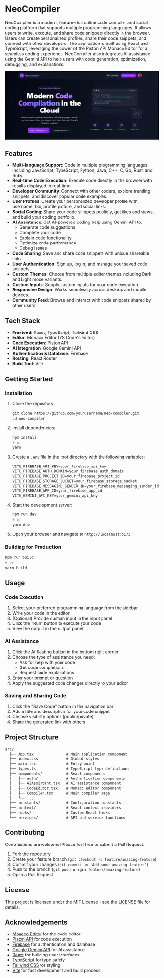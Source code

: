 # NeoCompiler

NeoCompiler is a modern, feature-rich online code compiler and social coding platform that supports multiple programming languages. It allows users to write, execute, and share code snippets directly in the browser. Users can create personalized profiles, share their code snippets, and connect with other developers. The application is built using React and TypeScript, leveraging the power of the Piston API Monaco Editor for a seamless coding experience. NeoCompiler also integrates AI assistance using the Gemini API to help users with code generation, optimization, debugging, and explanations.

![Neo Compiler](public/neocompiler.webp)

## Features

- **Multi-language Support**: Code in multiple programming languages including JavaScript, TypeScript, Python, Java, C++, C, Go, Rust, and Ruby.
- **Real-time Code Execution**: Execute code directly in the browser with results displayed in real-time.
- **Developer Community**: Connect with other coders, explore trending snippets, and discover popular code examples.
- **User Profiles**: Create your personalized developer profile with username, bio, profile picture, and social links.
- **Social Coding**: Share your code snippets publicly, get likes and views, and build your coding portfolio.
- **AI Assistance**: Get AI-powered coding help using Gemini API to:
  - Generate code suggestions
  - Complete your code
  - Explain code functionality
  - Optimize code performance
  - Debug issues
- **Code Sharing**: Save and share code snippets with unique shareable links.
- **User Authentication**: Sign up, log in, and manage your saved code snippets.
- **Custom Themes**: Choose from multiple editor themes including Dark and Light mode variants.
- **Custom Inputs**: Supply custom inputs for your code execution.
- **Responsive Design**: Works seamlessly across desktop and mobile devices.
- **Community Feed**: Browse and interact with code snippets shared by other users.

## Tech Stack

- **Frontend**: React, TypeScript, Tailwind CSS
- **Editor**: Monaco Editor (VS Code's editor)
- **Code Execution**: Piston API
- **AI Integration**: Google Gemini API
- **Authentication & Database**: Firebase
- **Routing**: React Router
- **Build Tool**: Vite

## Getting Started

### Installation

1. Clone the repository:
   ```bash
   git clone https://github.com/yourusername/neo-compiler.git
   cd neo-compiler
   ```

2. Install dependencies:
   ```bash
   npm install
   # or
   yarn
   ```

3. Create a `.env` file in the root directory with the following variables:
   ```
   VITE_FIREBASE_API_KEY=your_firebase_api_key
   VITE_FIREBASE_AUTH_DOMAIN=your_firebase_auth_domain
   VITE_FIREBASE_PROJECT_ID=your_firebase_project_id
   VITE_FIREBASE_STORAGE_BUCKET=your_firebase_storage_bucket
   VITE_FIREBASE_MESSAGING_SENDER_ID=your_firebase_messaging_sender_id
   VITE_FIREBASE_APP_ID=your_firebase_app_id
   VITE_GEMINI_API_KEY=your_gemini_api_key
   ```

4. Start the development server:
   ```bash
   npm run dev
   # or
   yarn dev
   ```

5. Open your browser and navigate to `http://localhost:5173`

### Building for Production

```bash
npm run build
# or
yarn build
```

## Usage

### Code Execution

1. Select your preferred programming language from the sidebar
2. Write your code in the editor
3. (Optional) Provide custom input in the input panel
4. Click the "Run" button to execute your code
5. View the output in the output panel

### AI Assistance

1. Click the AI floating button in the bottom right corner
2. Choose the type of assistance you need:
   - Ask for help with your code
   - Get code completions
   - Request code explanations
3. Enter your prompt or question
4. Apply the suggested code changes directly to your editor

### Saving and Sharing Code

1. Click the "Save Code" button in the navigation bar
2. Add a title and description for your code snippet
3. Choose visibility options (public/private)
4. Share the generated link with others

## Project Structure

```
src/
  ├── App.tsx               # Main application component
  ├── index.css             # Global styles
  ├── main.tsx              # Entry point
  ├── types.ts              # TypeScript type definitions
  ├── components/           # React components
  │   ├── auth/             # Authentication components
  │   ├── AIAssistant.tsx   # AI assistance component
  │   ├── CodeEditor.tsx    # Monaco editor component
  │   ├── Compiler.tsx      # Main compiler page
  │   └── ...
  ├── constants/            # Configuration constants
  ├── context/              # React context providers
  ├── hooks/                # Custom React hooks
  └── services/             # API and service functions
```

## Contributing

Contributions are welcome! Please feel free to submit a Pull Request.

1. Fork the repository
2. Create your feature branch (`git checkout -b feature/amazing-feature`)
3. Commit your changes (`git commit -m 'Add some amazing feature'`)
4. Push to the branch (`git push origin feature/amazing-feature`)
5. Open a Pull Request

## License

This project is licensed under the MIT License - see the [LICENSE](LICENSE) file for details.

## Acknowledgements

- [Monaco Editor](https://microsoft.github.io/monaco-editor/) for the code editor
- [Piston API](https://piston-api.github.io/) for code execution
- [Firebase](https://firebase.google.com/) for authentication and database
- [Google Gemini API](https://developers.google.com/gemini) for AI assistance
- [React](https://reactjs.org/) for building user interfaces
- [TypeScript](https://www.typescriptlang.org/) for type safety
- [Tailwind CSS](https://tailwindcss.com/) for styling
- [Vite](https://vitejs.dev/) for fast development and build process
